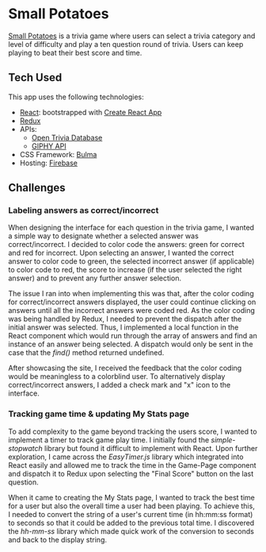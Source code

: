 # Small Potatoes

[Small Potatoes](https://small-potatoes.firebaseapp.com/) is a trivia game where users can select a trivia category and level of difficulty and play a ten question round of trivia. Users can keep playing to beat their best score and time.

## Tech Used

This app uses the following technologies:

* [React](https://reactjs.org/): bootstrapped with [Create React App](https://github.com/facebook/create-react-app)
* [Redux](https://redux.js.org/)
* APIs:
    * [Open Trivia Database](https://opentdb.com/api_config.php)
    * [GIPHY API](https://developers.giphy.com/docs/)
* CSS Framework: [Bulma](https://www.npmjs.com/package/react-bulma-components)
* Hosting: [Firebase](https://firebase.google.com/)

## Challenges

### Labeling answers as correct/incorrect

When designing the interface for each question in the trivia game, I wanted a simple way to designate whether a selected answer was correct/incorrect. I decided to color code the answers: green for correct and red for incorrect. Upon selecting an answer, I wanted the correct answer to color code to green, the selected incorrect answer (if applicable) to color code to red, the score to increase (if the user selected the right answer) and to prevent any further answer selection.

The issue I ran into when implementing this was that, after the color coding for correct/incorrect answers displayed, the user could continue clicking on answers until all the incorrect answers were coded red. As the color coding was being handled by Redux, I needed to prevent the dispatch after the initial answer was selected. Thus, I implemented a local function in the React component which would run through the array of answers and find an instance of an answer being selected. A dispatch would only be sent in the case that the *find()* method returned undefined.

After showcasing the site, I received the feedback that the color coding would be meaningless to a colorblind user. To alternatively display correct/incorrect answers, I added a check mark and "x" icon to the interface.

### Tracking game time & updating My Stats page

To add complexity to the game beyond tracking the users score, I wanted to implement a timer to track game play time. I initially found the *simple-stopwatch* library but found it difficult to implement with React. Upon further exploration, I came across the *EasyTimer.js* library which integrated into React easily and allowed me to track the time in the Game-Page component and dispatch it to Redux upon selecting the "Final Score" button on the last question.

When it came to creating the My Stats page, I wanted to track the best time for a user but also the overall time a user had been playing. To achieve this, I needed to convert the string of a user's current time (in hh:mm:ss format) to seconds so that it could be added to the previous total time. I discovered the *hh-mm-ss* library which made quick work of the conversion to seconds and back to the display string.
